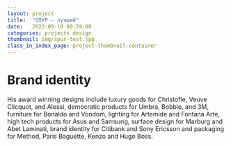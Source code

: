 ```yaml
---
layout: project
title:  "СПУР - лучший"
date:   2022-09-10 00:59:00
categories: projects design
thumbnail: img/spur-test.jpg
class_in_index_page: project-thumbnail-container
---
```


# Brand identity

His award winning designs include luxury goods for Christofle, Veuve Clicquot, and Alessi, democratic products for Umbra, Bobble, and 3M, furniture for Bonaldo and Vondom, lighting for Artemide and Fontana Arte, high tech products for Asus and Samsung, surface design for Marburg and Abet Laminati, brand identity for Citibank and Sony Ericsson and packaging for Method, Paris Baguette, Kenzo and Hugo Boss.

